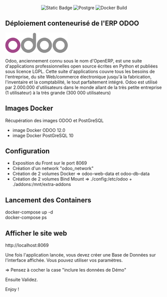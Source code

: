 <div align="center">

![Static Badge](https://img.shields.io/badge/Docker-2CA5E0?style=for-the-badge&logo=docker&logoColor=white)        ![Postgre](https://img.shields.io/badge/PostgreSQL-316192?style=for-the-badge&logo=postgresql&logoColor=white)      ![Docker Build](https://img.shields.io/badge/docker-compose-up-green)

</div>

Déploiement conteneurisé de l'ERP ODOO
----------------------

<img alt="logo" src="https://raw.githubusercontent.com/docker-library/docs/a11348f9798f9c5e51e92409ebf4d5b39988fd13/odoo/logo.png">


Odoo, anciennement connu sous le nom d'OpenERP, est une suite d'applications professionnelles open source écrites en Python et publiées sous licence LGPL. Cette suite d'applications couvre tous les besoins de l'entreprise, du site Web/commerce électronique jusqu'à la fabrication, l'inventaire et la comptabilité, le tout parfaitement intégré. Odoo est utilisé par 2.000.000 d'utilisateurs dans le monde allant de la très petite entreprise (1 utilisateur) à la très grande (300 000 utilisateurs)


Images Docker
----------------------

Récupération des images ODOO et PostGreSQL

- image Docker ODOO 12.0 <br />
- image Docker PostGreSQL 10 <br />

Configuration
----------------------

- Exposition du Front sur le port 8069 <br />
- Création d'un network "odoo_network" <br />
- Création de 2 volumes Docker => odoo-web-data et odoo-db-data <br />
- Création de 2 volumes Bind Mount => ./config:/etc/odoo + ./addons:/mnt/extra-addons <br />

Lancement des Containers
----------------------

docker-compose up -d<br />
docker-compose ps


Afficher le site web
----------------------

http://localhost:8069


Une fois l'application lancée, vous devez créer une Base de Données sur l'interface affichée.
Vous pouvez utiliser vos paramètres.

=> Pensez à cocher la case "inclure les données de Démo"

Ensuite Validez.

Enjoy !
